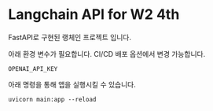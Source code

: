 # Langchain API for W2 4th

FastAPI로 구현된 랭체인 프로젝트 입니다.

아래 환경 변수가 필요합니다. CI/CD 배포 옵션에서 변경 가능합니다.

`OPENAI_API_KEY`

아래 명령을 통해 앱을 실행시킬 수 있습니다.

```
uvicorn main:app --reload
```
